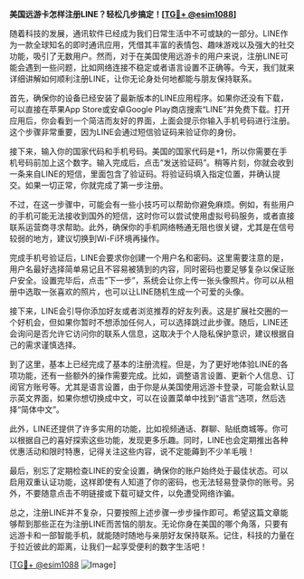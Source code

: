 **美国远游卡怎样注册LINE？轻松几步搞定！[[TG💪+ @esim1088](https://t.me/s/esim1088)]**

随着科技的发展，通讯软件已经成为我们日常生活中不可或缺的一部分。LINE作为一款全球知名的即时通讯应用，凭借其丰富的表情包、趣味游戏以及强大的社交功能，吸引了无数用户。然而，对于在美国使用远游卡的用户来说，注册LINE可能会遇到一些问题，比如网络连接不稳定或者语言设置不正确等。今天，我们就来详细讲解如何顺利注册LINE，让你无论身处何地都能与朋友保持联系。

首先，确保你的设备已经安装了最新版本的LINE应用程序。如果你还没有下载，可以直接在苹果App Store或安卓Google Play商店搜索“LINE”并免费下载。打开应用后，你会看到一个简洁而友好的界面，上面会提示你输入手机号码进行注册。这个步骤非常重要，因为LINE会通过短信验证码来验证你的身份。

接下来，输入你的国家代码和手机号码。美国的国家代码是+1，所以你需要在手机号码前加上这个数字。输入完成后，点击“发送验证码”。稍等片刻，你就会收到一条来自LINE的短信，里面包含了验证码。将验证码填入指定位置，并确认提交。如果一切正常，你就完成了第一步注册。

不过，在这一步骤中，可能会有一些小技巧可以帮助你避免麻烦。例如，有些用户的手机可能无法接收到国外的短信，这时你可以尝试使用虚拟号码服务，或者直接联系运营商寻求帮助。此外，确保你的手机网络畅通无阻也很关键，尤其是在信号较弱的地方，建议切换到Wi-Fi环境再操作。

完成手机号验证后，LINE会要求你创建一个用户名和密码。这里需要注意的是，用户名最好选择简单易记且不容易被猜到的内容，同时密码也要足够复杂以保证账户安全。设置完毕后，点击“下一步”，系统会让你上传一张头像照片。你可以从相册中选取一张喜欢的照片，也可以让LINE随机生成一个可爱的头像。

接下来，LINE会引导你添加好友或者浏览推荐的好友列表。这是扩展社交圈的一个好机会，但如果你暂时不想添加任何人，可以选择跳过此步骤。随后，LINE还会询问是否允许它访问你的联系人信息，这取决于个人隐私保护意识，建议根据自己的需求谨慎选择。

到了这里，基本上已经完成了基本的注册流程。但是，为了更好地体验LINE的各项功能，还有一些额外的操作需要完成。比如，调整语言设置、更新个人信息、订阅官方账号等。尤其是语言设置，由于你是从美国使用远游卡登录，可能会默认显示英文界面，如果你想切换成中文，可以在设置菜单中找到“语言”选项，然后选择“简体中文”。

此外，LINE还提供了许多实用的功能，比如视频通话、群聊、贴纸商城等。你可以根据自己的喜好探索这些功能，发现更多乐趣。同时，LINE也会定期推出各种优惠活动和限时特惠，记得关注这些内容，说不定能薅到不少羊毛哦！

最后，别忘了定期检查LINE的安全设置，确保你的账户始终处于最佳状态。可以启用双重认证功能，这样即使有人知道了你的密码，也无法轻易登录你的账号。另外，不要随意点击不明链接或下载可疑文件，以免遭受网络诈骗。

总之，注册LINE并不复杂，只要按照上述步骤一步步操作即可。希望这篇文章能够帮到那些正在为注册LINE而苦恼的朋友。无论你身在美国的哪个角落，只要有远游卡和一部智能手机，就能随时随地与亲朋好友保持联系。记住，科技的力量在于拉近彼此的距离，让我们一起享受便利的数字生活吧！

[[TG💪+ @esim1088](https://t.me/s/esim1088) ![Image](https://i.postimg.cc/4NQfJmqS/Snipaste-2025-05-13-00-14-12.png)]